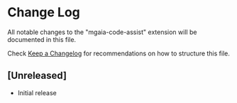 # Change Log

All notable changes to the "mgaia-code-assist" extension will be documented in this file.

Check [Keep a Changelog](http://keepachangelog.com/) for recommendations on how to structure this file.

## [Unreleased]

- Initial release